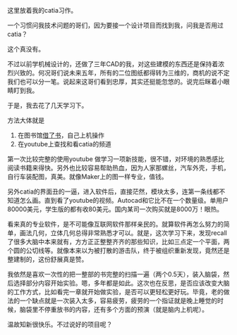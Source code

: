 
这里放着我的catia习作。

一个习惯问我技术问题的哥们，因为要接一个设计项目而找到我，问我是否用过catia？

这个真没有。

不过以前学机械设计的，还做了三年CAD的我，对这些建模的东西还是保持着浓烈兴致的。何况哥们说未来五年，所有的二位图纸都得转为三维的，商机的说不定我们也可以分一笔。说起来这哥们看到忠厚，其实还挺能忽悠的。说完后眯着小眼睛盯到我。

于是，我去花了几天学习下。

方法大体就是

1. 在图书馆[借了书](http://book.douban.com/subject/3151806/)，自己上机操作
2. 在youtube上查找和看catia的频道

第一次比较完整的使用youtube 做学习一项新技能，很不错，对环境的熟悉感比阅读书籍来得快。另外也比较容易帮助热血，因为人家那螺丝，汽车外壳，手机，自行车装配图，真美。就像Maker上的图一样专业，值钱。

另外catia的界面丑的一逼，进入软件后，直接茫然，模块太多，连第一条线都不知道怎么画。直到看了youtube的视频。Autocad和它比不在一个数量级。单用户80000美元，学生版的都有收80美元。国内某司一次购买就是8000万！眼热。

看来真的专业软件，是不可能像互联网软件那样亲民的。就算软件再怎么努力的简单，画法几何，立体几何总得非常熟悉才可以。就是，这次学习下来，发现recall了很多大脑中本来就有，方方正正整整齐齐的那些知识，比如三点定一个平面，两个圆的公切线等。就像本来以为被打散的游击队，终于被组织重新发现，竟然还是整建制的，这份舒展真是赞。

我依然是喜欢一次性的把一整部的书完整的扫描一遍（两个0.5天），装入脑袋，然后选择部分内容开始实验。嗯，多年都是如此。这次也在反思，是否应该改变大脑的工作方式，比如看完一章就开始做实验，是否可以更轻松更好玩。毕竟，老的做法的一个缺点就是一次装入太多，容易疲劳，疲劳的一个指证就是晚上睡觉的时候，脑袋里不停重放书的内容，还有多个方面的预演（就是脑内上机呢）。

温故知新很快乐。不过说好的项目呢？